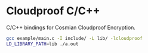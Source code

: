# Cloudproof C/C++

C/C++ bindings for Cosmian Cloudproof Encryption.

```bash
gcc example/main.c -I include/ -L lib/ -lcloudproof
LD_LIBRARY_PATH=lib ./a.out
```
